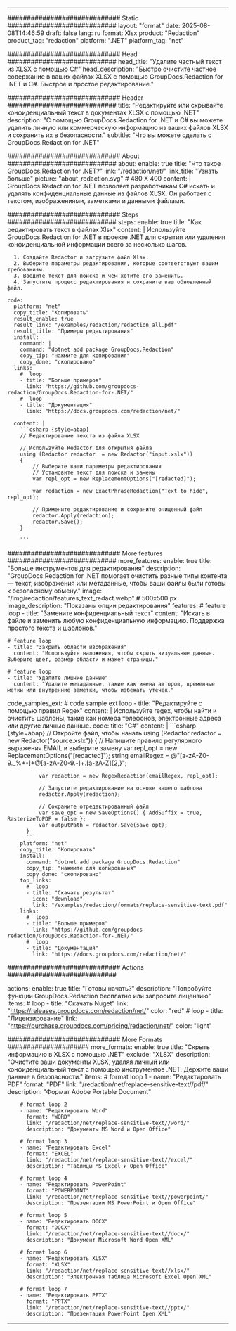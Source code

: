 
---
############################# Static ############################
layout: "format"
date:  2025-08-08T14:46:59
draft: false
lang: ru
format: Xlsx
product: "Redaction"
product_tag: "redaction"
platform: ".NET"
platform_tag: "net"

############################# Head ############################
head_title: "Удалите частный текст из XLSX с помощью C#"
head_description: "Быстро очистите частное содержание в ваших файлах XLSX с помощью GroupDocs.Redaction for .NET и C#. Быстрое и простое редактирование."

############################# Header ############################
title: "Редактируйте или скрывайте конфиденциальный текст в документах XLSX с помощью .NET" 
description: "С помощью GroupDocs.Redaction for .NET и C# вы можете удалить личную или коммерческую информацию из ваших файлов XLSX и сохранить их в безопасности."
subtitle: "Что вы можете сделать с GroupDocs.Redaction for .NET" 

############################# About ############################
about:
    enable: true
    title: "Что такое GroupDocs.Redaction for .NET?"
    link: "/redaction/net/"
    link_title: "Узнать больше"
    picture: "about_redaction.svg" # 480 X 400
    content: |
       GroupDocs.Redaction for .NET позволяет разработчикам C# искать и удалять конфиденциальные данные из файлов XLSX. Он работает с текстом, изображениями, заметками и данными файлами.

############################# Steps ############################
steps:
    enable: true
    title: "Как редактировать текст в файлах Xlsx"
    content: |
      Используйте GroupDocs.Redaction for .NET в проекте .NET для скрытия или удаления конфиденциальной информации всего за несколько шагов.
      
      1. Создайте Redactor и загрузите файл Xlsx.
      2. Выберите параметры редактирования, которые соответствуют вашим требованиям.
      3. Введите текст для поиска и чем хотите его заменить.
      4. Запустите процесс редактирования и сохраните ваш обновленный файл.
   
    code:
      platform: "net"
      copy_title: "Копировать"
      result_enable: true
      result_link: "/examples/redaction/redaction_all.pdf"
      result_title: "Примеры редактирования"
      install:
        command: |
        command: "dotnet add package GroupDocs.Redaction"
        copy_tip: "нажмите для копирования"
        copy_done: "скопировано"
      links:
        #  loop
        - title: "Больше примеров"
          link: "https://github.com/groupdocs-redaction/GroupDocs.Redaction-for-.NET/"
        #  loop
        - title: "Документация"
          link: "https://docs.groupdocs.com/redaction/net/"
          
      content: |
        ```csharp {style=abap}
        // Редактирование текста из файла XLSX

        // Используйте Redactor для открытия файла
        using (Redactor redactor  = new Redactor("input.xslx"))
        {
            // Выберите ваши параметры редактирования
            // Установите текст для поиска и замены
            var repl_opt = new ReplacementOptions("[redacted]");
            
            var redaction = new ExactPhraseRedaction("Text to hide", repl_opt);

            // Примените редактирование и сохраните очищенный файл
            redactor.Apply(redaction);
            redactor.Save();
        }
        
        ```            


############################# More features ############################
more_features:
  enable: true
  title: "Больше инструментов для редактирования"
  description: "GroupDocs.Redaction for .NET помогает очистить разные типы контента — текст, изображения или метаданные, чтобы ваши файлы были готовы к безопасному обмену."
  image: "/img/redaction/features_text_redact.webp" # 500x500 px
  image_description: "Показаны опции редактирования"
  features:
    # feature loop
    - title: "Замените конфиденциальный текст"
      content: "Искать в файле и заменить любую конфиденциальную информацию. Поддержка простого текста и шаблонов."

    # feature loop
    - title: "Закрыть области изображения"
      content: "Используйте наложения, чтобы скрыть визуальные данные. Выберите цвет, размер области и макет страницы."

    # feature loop
    - title: "Удалите лишние данные"
      content: "Удалите метаданные, такие как имена авторов, временные метки или внутренние заметки, чтобы избежать утечек."
      
  code_samples_ext:
    # code sample ext loop
    - title: "Редактируйте с помощью правил Regex"
      content: |
        Используйте regex, чтобы найти и очистить шаблоны, такие как номера телефонов, электронные адреса или другие личные данные.
      code:
        title: "C#"
        content: |
          ```csharp {style=abap}
          //  Откройте файл, чтобы начать
          using (Redactor redactor  = new Redactor("source.xslx"))
          {
              // Напишите правило регулярного выражения EMAIL и выберите замену
              var repl_opt = new ReplacementOptions("[redacted]");
              string emailRegex = @"[a-zA-Z0-9._%+-]+@[a-zA-Z0-9.-]+\.[a-zA-Z]{2,}";

              var redaction = new RegexRedaction(emailRegex, repl_opt);

              // Запустите редактирование на основе вашего шаблона
              redactor.Apply(redaction);

              // Сохраните отредактированный файл
              var save_opt = new SaveOptions() { AddSuffix = true, RasterizeToPDF = false };
              var outputPath = redactor.Save(save_opt);
          }
          ```
        platform: "net"
        copy_title: "Копировать"
        install:
          command: "dotnet add package GroupDocs.Redaction"
          copy_tip: "нажмите для копирования"
          copy_done: "скопировано"
        top_links:
          #  loop
          - title: "Скачать результат"
            icon: "download"
            link: "/examples/redaction/formats/replace-sensitive-text.pdf"
        links:
          #  loop
          - title: "Больше примеров"
            link: "https://github.com/groupdocs-redaction/GroupDocs.Redaction-for-.NET/"
          #  loop
          - title: "Документация"
            link: "https://docs.groupdocs.com/redaction/net/"


############################# Actions ############################

actions:
  enable: true
  title: "Готовы начать?"
  description: "Попробуйте функции GroupDocs.Redaction бесплатно или запросите лицензию"
  items:
    #  loop
    - title: "Скачать Nuget"
      link: "https://releases.groupdocs.com/redaction/net/"
      color: "red"
        #  loop
    - title: "Лицензирование"
      link: "https://purchase.groupdocs.com/pricing/redaction/net/"
      color: "light"


############################# More Formats #####################
more_formats:
    enable: true
    title: "Скрыть информацию в XLSX с помощью .NET"
    exclude: "XLSX"
    description: "Очистите ваши документы XLSX, удаляя личный или конфиденциальный текст с помощью инструментов .NET. Держите ваши данные в безопасности."
    items: 
        # format loop 1
        - name: "Редактировать PDF"
          format: "PDF"
          link: "/redaction/net/replace-sensitive-text//pdf/"
          description: "Формат Adobe Portable Document"

        # format loop 2
        - name: "Редактировать Word"
          format: "WORD"
          link: "/redaction/net/replace-sensitive-text//word/"
          description: "Документы MS Word и Open Office"
          
        # format loop 3
        - name: "Редактировать Excel"
          format: "EXCEL"
          link: "/redaction/net/replace-sensitive-text//excel/"
          description: "Таблицы MS Excel и Open Office"

        # format loop 4
        - name: "Редактировать PowerPoint"
          format: "POWERPOINT"
          link: "/redaction/net/replace-sensitive-text//powerpoint/"
          description: "Презентации MS PowerPoint и Open Office"

        # format loop 5
        - name: "Редактировать DOCX"
          format: "DOCX"
          link: "/redaction/net/replace-sensitive-text//docx/"
          description: "Документ Microsoft Word Open XML"
          
        # format loop 6
        - name: "Редактировать XLSX"
          format: "XLSX"
          link: "/redaction/net/replace-sensitive-text//xlsx/"
          description: "Электронная таблица Microsoft Excel Open XML"
          
        # format loop 7
        - name: "Редактировать PPTX"
          format: "PPTX"
          link: "/redaction/net/replace-sensitive-text//pptx/"
          description: "Презентация PowerPoint Open XML"


---